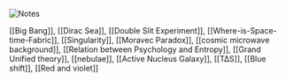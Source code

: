 
![Notes](https://raw.githubusercontent.com/hugo-apero/hugo-apero/main/static/img/papillons.jpg)

[[Big Bang]], 
[[Dirac Sea]], 
[[Double Slit Experiment]], 
[[Where-is-Space-time-Fabric]], 
[[Singularity]], 
[[Moravec Paradox]], 
[[cosmic microwave background]], 
[[Relation between Psychology and Entropy]], 
[[Grand Unified theory]], 
[[nebulae]], 
[[Active Nucleus Galaxy]], 
[[T∆S]], 
[[Blue shift]], 
[[Red and violet]]
